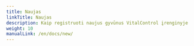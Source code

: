 ```yaml
---
title: Naujas
linkTitle: Naujas
description: Kaip registruoti naujus gyvūnus VitalControl įrenginyje
weight: 10
manualLink: /en/docs/new/
---
```

<script>
  window.location.href = "/en/docs/new/";
</script>
